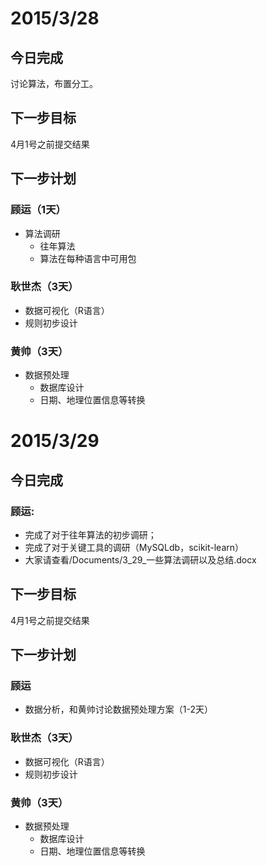 # 2015/3/28
## 今日完成
讨论算法，布置分工。
## 下一步目标
4月1号之前提交结果
## 下一步计划
### 顾运（1天）
- 算法调研
    + 往年算法
    + 算法在每种语言中可用包
### 耿世杰（3天）
- 数据可视化（R语言）
- 规则初步设计
### 黄帅（3天）
- 数据预处理
    + 数据库设计
    + 日期、地理位置信息等转换

# 2015/3/29
## 今日完成
### 顾运:
- 完成了对于往年算法的初步调研；
- 完成了对于关键工具的调研（MySQLdb，scikit-learn）
- 大家请查看/Documents/3_29_一些算法调研以及总结.docx

## 下一步目标
4月1号之前提交结果
## 下一步计划
### 顾运
- 数据分析，和黄帅讨论数据预处理方案（1-2天）
### 耿世杰（3天）
- 数据可视化（R语言）
- 规则初步设计
### 黄帅（3天）
- 数据预处理
    + 数据库设计
    + 日期、地理位置信息等转换